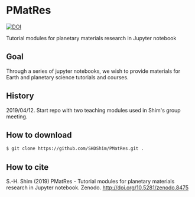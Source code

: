 # PMatRes

[![DOI](https://zenodo.org/badge/181243548.svg)](https://zenodo.org/badge/latestdoi/181243548)

Tutorial modules for planetary materials research in Jupyter notebook

## Goal

Through a series of jupyter notebooks, we wish to provide materials for 
Earth and planetary science tutorials and courses.

## History

2019/04/12.  Start repo with two teaching modules used in Shim's group meeting.

## How to download

```bash
$ git clone https://github.com/SHDShim/PMatRes.git .
```

## How to cite

S.-H. Shim (2019) PMatRes - Tutorial modules for planetary materials research 
in Jupyter notebook. Zenodo. http://doi.org/10.5281/zenodo.8475

